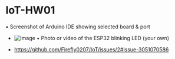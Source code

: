 # IoT-HW01
• Screenshot of Arduino IDE showing selected board & port  

 - ![Image](https://github.com/user-attachments/assets/dfbc1fc7-ad87-4cb3-b110-235df9441980)
• Photo or video of the ESP32 blinking LED (your own)

 - https://github.com/Firefly0207/IoT/issues/2#issue-3051070586
